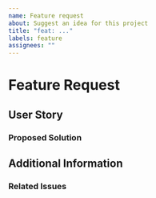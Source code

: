 ```yaml
---
name: Feature request
about: Suggest an idea for this project
title: "feat: ..."
labels: feature
assignees: ""
---
```


# Feature Request

<!-- 1-3 sentences describing the feature you would like to see implemented -->

## User Story

<!--
describe the specific use case and users of this feature in the format of a user story

for example:

> As a cloud engineer, most of my configuration files are stored in AWS SSM Parameter Store. I would
> like the ability for `pyspry` to retrieve these files automatically.
-->

### Proposed Solution

<!--
if you have any ideas or suggestions on how the feature could be implemented, please summarize them
here, including any relevant code examples or concepts.
-->

## Additional Information

<!-- any additional information that might help the developers evaluate your feature request -->

### Related Issues

<!-- are there any related issues? if yes, please list them here -->
